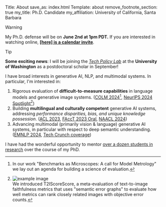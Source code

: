 Title: About
save_as: index.html
Template: about
remove_footnote_section: true
my_title: Ph.D. Candidate
my_affiliation: University of California, Santa Barbara

> [!WARNING]
> My Ph.D. defense will be on **June 2nd at 1pm PDT.** If you are interested in watching online, [**[here] is a calendar invite**](https://calendar.google.com/calendar/u/0/event?eid=MDRvOHM0dmFqbm1tMHQ5bm82OGFnMTZ2MGMgNzlpc2xma3RpYWRha2VtdXJrNnBjNGZuNjhAZw).

> [!TIP]
> **Some exciting news**: I will be joining the [*Tech Policy Lab*](https://techpolicylab.uw.edu/) at the **University of Washington** as a postdoctoral scholar in September!

I have broad interests in generative AI, NLP, and multimodal systems. In particular, I'm interested in:

1. Rigorous evaluation of **difficult-to-measure capabilities** in language models and generative image systems. ([COLM 2024](https://arxiv.org/abs/2407.16711)[^1], [NeurIPS 2024 Spotlight](https://arxiv.org/abs/2404.04251)[^2])
2. Building **multilingual and culturally competent** generative AI systems, addressing *performance disparities, bias, and unique knowledge possession*. ([ACL 2023](https://aclanthology.org/2023.acl-long.266/), [FAccT 2023 Oral](https://www.youtube.com/watch?v=tBYJFLaM71U), [NAACL 2024](https://aclanthology.org/2024.naacl-short.48/))
3. Advancing multimodal (primarily vision & language) generative AI systems, in particular with respect to deep semantic understanding. ([EMNLP 2024](https://aclanthology.org/2024.findings-emnlp.312/), [Tech Crunch coverage](https://techcrunch.com/2024/06/29/geminis-data-analyzing-abilities-arent-as-good-as-google-claims/))

[^1]: In our work "Benchmarks as Microscopes: A call for Model Metrology" we lay out an agenda for building a science of evaluation.
[^2]: ![example image](https://t2iscorescore.github.io/static/images/ts2teaser.svg)<br>We introduced T2IScoreScore, a meta-evaluation of text-to-image faithfulness metrics that uses "semantic error graphs" to evaluate how well metrics can rank closely related images with objective error counts.

I have had the wonderful opportunity to mentor [over a dozen students in research](./mentorship/) over the course of my PhD.